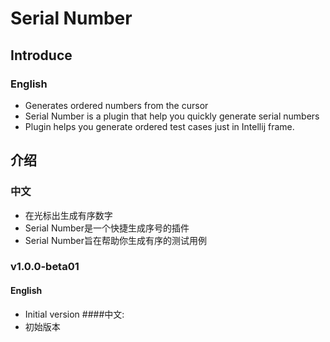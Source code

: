 # Serial Number

## Introduce
### English
* Generates ordered numbers from the cursor
* Serial Number is a plugin that help you quickly generate serial numbers
* Plugin helps you generate ordered test cases just in Intellij frame.
## 介绍
### 中文
* 在光标出生成有序数字
* Serial Number是一个快捷生成序号的插件
* Serial Number旨在帮助你生成有序的测试用例

### v1.0.0-beta01
#### English
* Initial version
####中文:
* 初始版本
